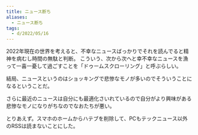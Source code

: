```yaml
---
title: ニュース断ち
aliases:
  - ニュース断ち
tags:
  - d/2022/05/16
---
```



2022年現在の世界を考えると、不幸なニュースばっかりでそれを読んでると精神を病むし時間の無駄と判断。
こういう、次から次へと幸不幸なニュースを漁って一喜一憂して過ごすことを「ドゥームスクローリング」と呼ぶらしい。

結局、ニュースというのはショッキングで悲惨なモノが多いのでそういうことになるということだ。

さらに最近のニュースは自分にも最適化さいれているので自分がより興味がある悲惨なモノになりがちなのでなおたちが悪い。

とりあえず。スマホのホームからハテブを削除して、PCもテックニュース以外のRSSは読まないことにした。



